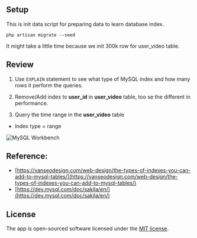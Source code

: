 ## Setup

This is init data script for preparing data to learn database index.

```
php artisan migrate --seed
```

It might take a little time because we init 300k row for user_video table.

## Review

1. Use ```EXPLAIN``` statement to see what type of MySQL index and how many rows it perform the queries.

2. Remove/Add index to **user_id** in **user_video** table, too se the different in performance.

3. Query the time range in the **user_video** table

- Index type = range

![MySQL Workbench](https://user-images.githubusercontent.com/948856/73829371-68fb7d00-4835-11ea-952d-4e9cdfb2279d.png "MySQL Workbench")



## Reference:

- [https://vanseodesign.com/web-design/the-types-of-indexes-you-can-add-to-mysql-tables/](https://vanseodesign.com/web-design/the-types-of-indexes-you-can-add-to-mysql-tables/)
- [https://dev.mysql.com/doc/sakila/en/](https://dev.mysql.com/doc/sakila/en/)



## License

The app is open-sourced software licensed under the [MIT license](https://opensource.org/licenses/MIT).
